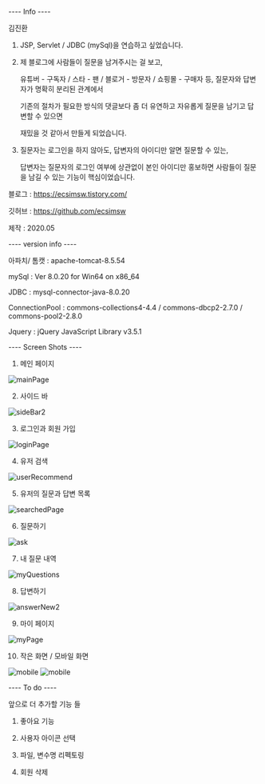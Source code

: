 ---- Info ----

김진환
  
  1. JSP, Servlet / JDBC (mySql)을 연습하고 싶었습니다.
  
  2. 제 블로그에 사람들이 질문을 남겨주시는 걸 보고,
       
     유튜버 - 구독자 / 스타 - 팬 / 블로거 - 방문자 / 쇼핑몰 - 구매자 등, 질문자와 답변자가 명확히 분리된 관계에서
      
     기존의 절차가 필요한 방식의 댓글보다 좀 더 유연하고 자유롭게 질문을 남기고 답변할 수 있으면 
     
     재밌을 것 같아서 만들게 되었습니다. 
     
  3. 질문자는 로그인을 하지 않아도, 답변자의 아이디만 알면 질문할 수 있는,
  
     답변자는 질문자의 로그인 여부에 상관없이 본인 아이디만 홍보하면 사람들이 질문을 남길 수 있는 기능이 핵심이었습니다.
  
    
블로그 : https://ecsimsw.tistory.com/

깃허브 : https://github.com/ecsimsw

제작 : 2020.05 
  
    
---- version info ----  

아파치/ 톰캣 : apache-tomcat-8.5.54

mySql : Ver 8.0.20 for Win64 on x86_64

JDBC : mysql-connector-java-8.0.20

ConnectionPool : commons-collections4-4.4 / commons-dbcp2-2.7.0 / commons-pool2-2.8.0
  
Jquery : jQuery JavaScript Library v3.5.1  
  
    
---- Screen Shots ----  

1. 메인 페이지     

![mainPage](https://user-images.githubusercontent.com/46060746/83357305-994bc600-a3a6-11ea-9fd0-6fddc5c1e298.PNG)

2. 사이드 바    

![sideBar2](/screenshots/sideBar.png)

3. 로그인과 회원 가입    

![loginPage](/screenshots/login,signIn.png)

4. 유저 검색  

![userRecommend](/screenshots/recommend1.PNG)

5. 유저의 질문과 답변 목록    

![searchedPage](/screenshots/searchedPage.PNG)

6. 질문하기  

![ask](/screenshots/질문하기.PNG)

7. 내 질문 내역  

![myQuestions](/screenshots/myQuestions.PNG)

8. 답변하기    

![answerNew2](/screenshots/answerNew2.PNG)

9. 마이 페이지

![myPage](/screenshots/myPage.PNG)

10. 작은 화면 / 모바일 화면  

![mobile](/screenshots/모바일.png)
![mobile](/screenshots/모바일1.png)

      
---- To do ----    

앞으로 더 추가할 기능 들

1. 좋아요 기능 

2. 사용자 아이콘 선택 
  
3. 파일, 변수명 리펙토링

4. 회원 삭제
